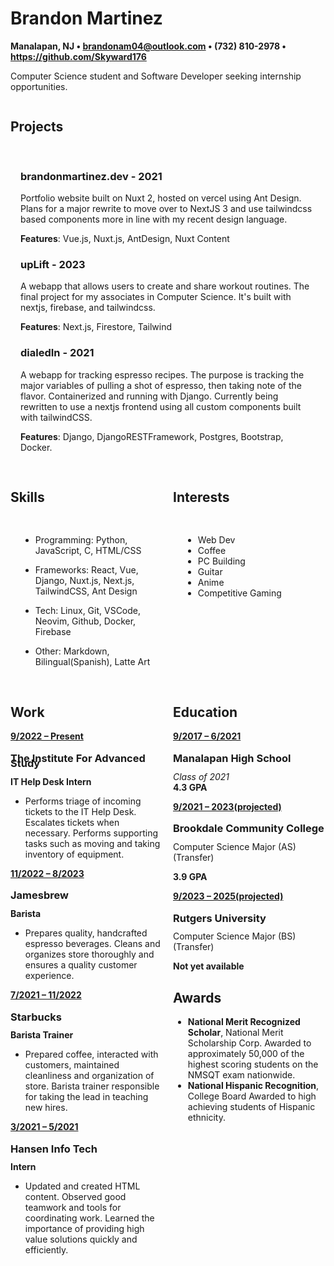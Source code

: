 # Brandon Martinez

**Manalapan, NJ • brandonam04@outlook.com • (732) 810-2978 • https://github.com/Skyward176**


Computer Science student and Software Developer seeking internship opportunities.

<div style= "display:flex">
<div style="width:100%;">

## Projects

<div style="padding:1rem">

### brandonmartinez.dev - 2021
Portfolio website built on Nuxt 2, hosted on vercel using Ant Design. Plans for a major rewrite to move over to NextJS 3 and use tailwindcss based components more in line with my recent design language.

**Features**: Vue.js, Nuxt.js, AntDesign, Nuxt Content

### upLift - 2023
A webapp that allows users to create and share workout routines. The final project for my associates in Computer Science. It's built with nextjs, firebase, and tailwindcss. 

**Features**: Next.js, Firestore, Tailwind

### dialedIn - 2021

A webapp for tracking espresso recipes. The purpose is tracking the major variables of pulling a shot of espresso, then taking note of the flavor. Containerized and running with Django. Currently being rewritten to use a nextjs frontend using all custom components built with tailwindCSS.

**Features**: Django, DjangoRESTFramework, Postgres, Bootstrap, Docker.
</div>
</div>

</div>

<div style= "display:flex">

<div style= "width:50%; margin-right:1rem;">

## Skills 

<div style="padding:1rem">

- Programming: Python, JavaScript, C, HTML/CSS

- Frameworks: React, Vue, Django, Nuxt.js, Next.js, TailwindCSS, Ant Design

- Tech: Linux, Git, VSCode, Neovim, Github, Docker, Firebase

- Other: Markdown, Bilingual(Spanish), Latte Art

</div>

</div>

<div style="width:50%">

## Interests

<div style="padding:1rem">

- Web Dev
- Coffee
- PC Building
- Guitar
- Anime
- Competitive Gaming
</div>
</div>

</div>

</div>

<div style="display:flex">
<div style="width:50%; margin-right:1rem;height:100%;">

## Work

<span style="text-decoration:underline">**9/2022 – Present**
<h3 style="line-height:0.5rem">The Institute For Advanced Study</h3>

**IT Help Desk Intern**
- Performs triage of incoming tickets to the IT Help Desk. Escalates tickets when necessary. Performs supporting tasks such as moving and taking inventory of equipment.

<span style="text-decoration:underline">**11/2022 – 8/2023**
<h3 style="line-height:0.5rem">Jamesbrew</h3>

**Barista**
- Prepares quality, handcrafted espresso beverages. Cleans and organizes store thoroughly and ensures a quality customer experience. 


<span style="text-decoration:underline">**7/2021 – 11/2022**
<h3 style="line-height:0.5rem">Starbucks</h3>

**Barista Trainer**
- Prepared coffee, interacted with customers, maintained cleanliness and organization of store. Barista trainer responsible for taking the lead in teaching new hires.  
 
<span style="text-decoration:underline">**3/2021 – 5/2021**
<h3 style="line-height:0.5rem">Hansen Info Tech</h3>

**Intern**
- Updated and created HTML content. Observed good teamwork and tools for coordinating work. Learned the importance of providing high value solutions quickly and efficiently.
</div>
<div style="width:50%">
<div style="">

## Education		


<span style="text-decoration:underline">**9/2017 – 6/2021**</span>
<h3 style="line-height:.5rem"> Manalapan High School </h3>

*Class of 2021*  
**4.3 GPA**

<span style="text-decoration:underline">**9/2021 – 2023(projected)**</span>  
<h3 style="line-height:.5rem">Brookdale Community College</h3>

Computer Science Major (AS)(Transfer)

**3.9 GPA**


<span style="text-decoration:underline">**9/2023 – 2025(projected)**</span>  
<h3 style="line-height:.5rem">Rutgers University</h3>

Computer Science Major (BS)(Transfer)  

**Not yet available**

</div>
<div style=>

## Awards


- **National Merit Recognized Scholar**, National Merit Scholarship Corp.
    Awarded to approximately 50,000 of the highest scoring students on the NMSQT exam nationwide.
- **National Hispanic Recognition**, College Board
    Awarded to high achieving students of Hispanic ethnicity.
</div>
</div>
</div>
